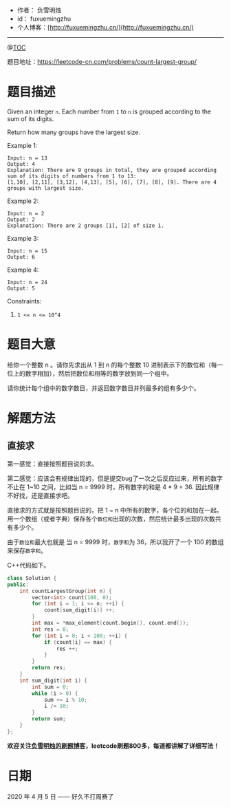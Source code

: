 - 作者：    负雪明烛
- id：      fuxuemingzhu
- 个人博客：[http://fuxuemingzhu.cn/](http://fuxuemingzhu.cn/)

---
@[TOC](目录)


题目地址：https://leetcode-cn.com/problems/count-largest-group/

# 题目描述

Given an integer `n`. Each number from `1` to `n` is grouped according to the sum of its digits. 

Return how many groups have the largest size.

Example 1:

    Input: n = 13
    Output: 4
    Explanation: There are 9 groups in total, they are grouped according sum of its digits of numbers from 1 to 13:
    [1,10], [2,11], [3,12], [4,13], [5], [6], [7], [8], [9]. There are 4 groups with largest size.

Example 2:

    Input: n = 2
    Output: 2
    Explanation: There are 2 groups [1], [2] of size 1.

Example 3:

    Input: n = 15
    Output: 6

Example 4:

    Input: n = 24
    Output: 5
     

Constraints:

1. `1 <= n <= 10^4`

# 题目大意

给你一个整数 n 。请你先求出从 1 到 n 的每个整数 10 进制表示下的数位和（每一位上的数字相加），然后把数位和相等的数字放到同一个组中。

请你统计每个组中的数字数目，并返回数字数目并列最多的组有多少个。

# 解题方法

## 直接求

第一感觉：直接按照题目说的求。

第二感觉：应该会有规律出现的，但是提交bug了一次之后反应过来，所有的数字不止在 1~10 之间，比如当 n = 9999 时，所有数字的和是 4 * 9 = 36. 因此规律不好找，还是直接求吧。

直接求的方式就是按照题目说的，把 1 ~ n 中所有的数字，各个位的和加在一起。用一个数组（或者字典）保存各个`数位和`出现的次数，然后统计最多出现的次数共有多少个。

由于`数位和`最大也就是 当 n = 9999 时，`数字和`为 36，所以我开了一个 100 的数组来保存`数字和`。


C++代码如下。

```cpp
class Solution {
public:
    int countLargestGroup(int n) {
        vector<int> count(100, 0);
        for (int i = 1; i <= n; ++i) {
            count[sum_digit(i)] ++;
        }
        int max = *max_element(count.begin(), count.end());
        int res = 0;
        for (int i = 0; i < 100; ++i) {
            if (count[i] == max) {
                res ++;
            }
        }
        return res;
    }
    int sum_digit(int i) {
        int sum = 0;
        while (i > 0) {
            sum += i % 10;
            i /= 10;
        }
        return sum;
    }
};
```


 **欢迎关注[负雪明烛的刷题博客](https://blog.csdn.net/fuxuemingzhu)，leetcode刷题800多，每道都讲解了详细写法！**

# 日期

2020 年 4 月 5 日 —— 好久不打周赛了


  [1]: https://assets.leetcode.com/uploads/2018/10/22/rainwatertrap.png
  [2]: https://leetcode-cn.com/problems/trapping-rain-water/solution/dan-diao-zhan-jie-jue-jie-yu-shui-wen-ti-by-sweeti/
  [3]: https://pic.leetcode-cn.com/7d5ff9af88634d417d7925e8987b7db92d3a26766bd9078215ab63df424fa745-water.gif
  [4]: https://pic.leetcode-cn.com/1d1c62807d886ac9a10229cbae229465989bd6aa707449e9620a639772ba3f07-image.png
